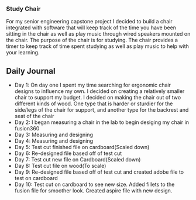 ### Study Chair

For my senior engineering capstone project I decided to build a chair integrated with software that will keep track of the time you have been sitting in the chair as well as play music through wired speakers mounted on the chair. The purpose of the chair is for studying. The chair provides a timer to keep track of time spent studying as well as play music to help with your learning. 

## Daily Journal

- Day 1: On day one I spent my time searching for ergonomic chair designs to influence my own. I decided on creating a relatively smaller chair to support my budget. I decided on making the chair out of two different kinds of wood. One type that is harder or sturdier for the side/legs of the chair for support, and another type for the backrest and seat of the chair
- Day 2: I began measuring a chair in the lab to begin desiging my chair in fusion360
- Day 3: Measuring and designing
- Day 4: Measuring and designing
- Day 5: Test cut finished file on cardboard(Scaled down)
- Day 6: Re-designed file based off of test cut
- Day 7: Test cut new file on Cardboard(Scaled down)
- Day 8: Test cut file on wood(To scale)
- Day 9: Re-designed file based off of test cut and created adobe file to test on cardboard
- Day 10: Test cut on cardboard to see new size. Added fillets to the fusion file for smoother look. Created aspire file with new design. 
